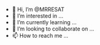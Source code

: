 - 👋 Hi, I’m @MRRESAT
- 👀 I’m interested in ...
- 🌱 I’m currently learning ...
- 💞️ I’m looking to collaborate on ...
- 📫 How to reach me ...

<!---
MRRESAT/MRRESAT is a ✨ special ✨ repository because its `README.md` (this file) appears on your GitHub profile.
You can click the Preview link to take a look at your changes.
--->
